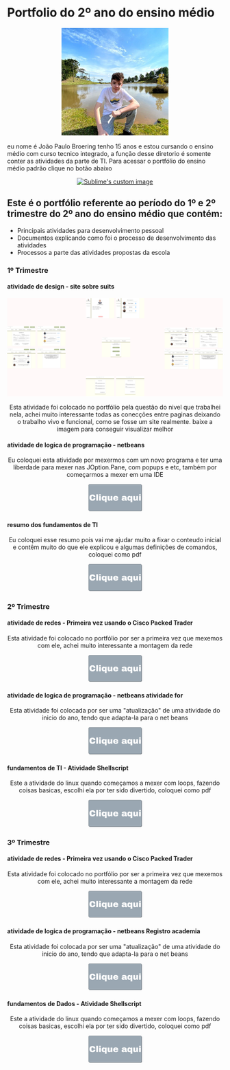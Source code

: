 # Portfolio do 2º ano do ensino médio
<p align="center">
 <img src="imagens/eu.jpeg" width="250">
</p>
eu nome é João Paulo Broering tenho 15 anos e estou cursando o ensino médio com curso tecnico integrado, a função desse diretorio é somente conter as atividades da parte de TI. Para acessar o portfólio do ensino médio padrão clique no botão abaixo

<p align="center">
 <a href="https://sites.google.com/view/portfolio-joao-paulo-broering/in%C3%ADcio"><img src="imagens/Portfólio (1).png" width="250" alt="Sublime's custom image"></a>
</p>

## Este é o portfólio referente ao período do 1º e 2º trimestre do 2º ano do ensino médio que contém:
* Principais atividades para desenvolvimento pessoal
* Documentos explicando como foi o processo de desenvolvimento das atividades
* Processos a parte das atividades propostas da escola

### 1º Trimestre

#### atividade de design - site sobre suits

<p align="center">
 <img src="design/Suits site.png" width="750">
</p>
<p align="center">
  Esta atividade foi colocado no portfólio pela questão do nivel que trabalhei nela, achei muito interessante todas as conecções entre paginas deixando o trabalho vivo e funcional, como se fosse um site realmente. baixe a imagem para conseguir visualizar melhor
</p>

#### atividade de logica de programação - netbeans

<p align="center">
  Eu coloquei esta atividade por mexermos com um novo programa e ter uma liberdade para mexer nas JOption.Pane, com popups e etc, também por começarmos a mexer em uma IDE
</p>
<p align="center">
 <a href="fundamento_de_ti/JOptionPane.java"><img src="imagens/Clique aqui.png" width="125"></a>
</p>

#### resumo dos fundamentos de TI

<p align="center">
 Eu coloquei esse resumo pois vai me ajudar muito a fixar o conteudo inicial e contêm muito do que ele explicou e algumas definições de comandos, coloquei como pdf
</p>
<p align="center">
 <a href="fundamento_de_ti/Reviso.pdf"><img src="imagens/Clique aqui.png" width="125"></a>
</p>

### 2º Trimestre

#### atividade de redes - Primeira vez usando o Cisco Packed Trader

<p align="center">
  Esta atividade foi colocado no portfólio por ser a primeira vez que mexemos com ele, achei muito interessante a montagem da rede
</p>
<p align="center">
 <a href="Fundamentos_de_redes/trabalho.pkt"><img src="imagens/Clique aqui.png" width="125"></a>
</p>

#### atividade de logica de programação - netbeans atividade for

<p align="center">
  Esta atividade foi colocada por ser uma "atualização" de uma atividade do inicio do ano, tendo que adapta-la para o net beans
</p>
<p align="center">
 <a href="logica_computacional/atvdd_for.zip"><img src="imagens/Clique aqui.png" width="125"></a>
</p>

#### fundamentos de TI - Atividade Shellscript

<p align="center">
 Este a atividade do linux quando começamos a mexer com loops, fazendo coisas basicas, escolhi ela por ter sido divertido, coloquei como pdf
</p>
<p align="center">
 <a href="fundamento_de_ti/shellscript.pdf"><img src="imagens/Clique aqui.png" width="125"></a>
</p>

### 3º Trimestre

#### atividade de redes - Primeira vez usando o Cisco Packed Trader

<p align="center">
  Esta atividade foi colocado no portfólio por ser a primeira vez que mexemos com ele, achei muito interessante a montagem da rede
</p>
<p align="center">
 <a href="Fundamentos_de_redes/trabalho.pkt"><img src="imagens/Clique aqui.png" width="125"></a>
</p>

#### atividade de logica de programação - netbeans Registro academia

<p align="center">
  Esta atividade foi colocada por ser uma "atualização" de uma atividade do inicio do ano, tendo que adapta-la para o net beans
</p>
<p align="center">
 <a href="logica_computacional/academiacadastro"><img src="imagens/Clique aqui.png" width="125"></a>
</p>

#### fundamentos de Dados - Atividade Shellscript

<p align="center">
 Este a atividade do linux quando começamos a mexer com loops, fazendo coisas basicas, escolhi ela por ter sido divertido, coloquei como pdf
</p>
<p align="center">
 <a href="fundamento_de_ti/shellscript.pdf"><img src="imagens/Clique aqui.png" width="125"></a>
</p>
